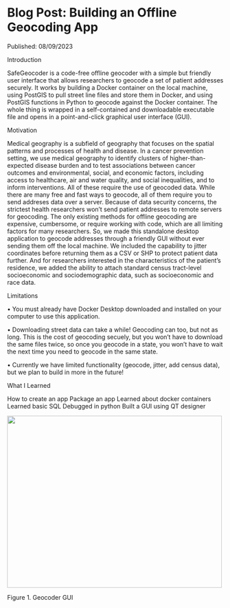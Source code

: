 <html>
  <body>
    <h1>Blog Post: Building an Offline Geocoding App</h1>
  </body>
</html>

Published: 08/09/2023

Introduction

SafeGeocoder is a code-free offline geocoder with a simple but friendly user interface that allows researchers to geocode a set of patient addresses securely. It works by building a Docker container on the local machine, using PostGIS to pull street line files and store them in Docker, and using PostGIS functions in Python to geocode against the Docker container. The whole thing is wrapped in a self-contained and downloadable executable file and opens in a point-and-click graphical user interface (GUI).

Motivation

Medical geography is a subfield of geography that focuses on the spatial patterns and processes of health and disease. In a cancer prevention setting, we use medical geography to identify clusters of higher-than-expected disease burden and to test associations between cancer outcomes and environmental, social, and economic factors, including access to healthcare, air and water quality, and social inequalities, and to inform interventions. All of these require the use of geocoded data. While there are many free and fast ways to geocode, all of them require you to send addreses data over a server. Because of data security concerns, the strictest health researchers won’t send patient addresses to remote servers for geocoding. The only existing methods for offline geocoding are expensive, cumbersome, or require working with code, which are all limiting factors for many researchers. So, we made this standalone desktop application to geocode addresses through a friendly GUI without ever sending them off the local machine. We included the capability to jitter coordinates before returning them as a CSV or SHP to protect patient data further. And for researchers interested in the characteristics of the patient’s residence, we added the ability to attach standard census tract-level socioeconomic and sociodemographic data, such as socioeconomic and race data.

Limitations

•	You must already have Docker Desktop downloaded and installed on your computer to use this application.

•	Downloading street data can take a while! Geocoding can too, but not as long. This is the cost of geocoding secuely, but you won’t have to download the same files twice, so once you geocode in a state, you won’t have to wait the next time you need to geocode in the same state.

•	Currently we have limited functionality (geocode, jitter, add census data), but we plan to build in more in the future!

What I Learned

How to create an app
Package an app
Learned about docker containers
Learned basic SQL
Debugged in python
Built a GUI using QT designer


<img src="https://xmcgill.github.io/Geocoder.jpg" width="500" height="400">

Figure 1. Geocoder GUI